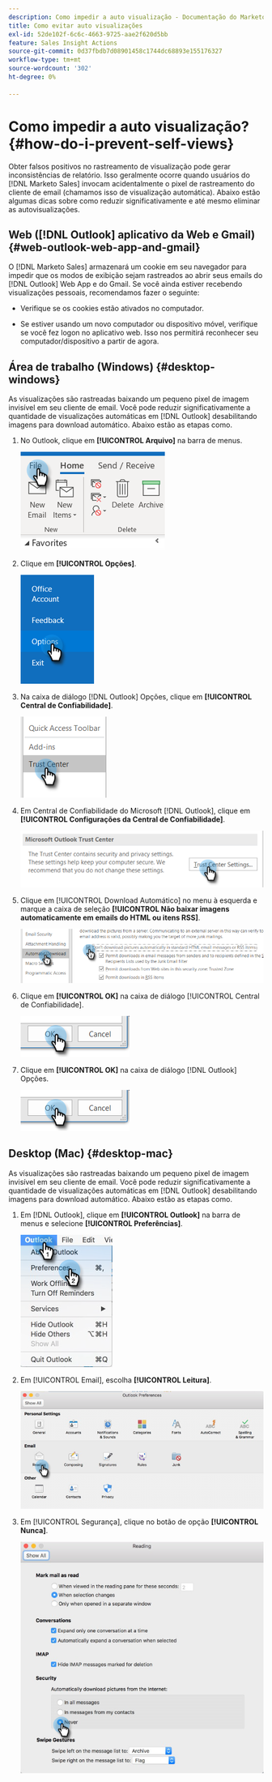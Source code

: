 ```yaml
---
description: Como impedir a auto visualização - Documentação do Marketo - Documentação do produto
title: Como evitar auto visualizações
exl-id: 52de102f-6c6c-4663-9725-aae2f620d5bb
feature: Sales Insight Actions
source-git-commit: 0d37fbdb7d08901458c1744dc68893e155176327
workflow-type: tm+mt
source-wordcount: '302'
ht-degree: 0%

---
```


# Como impedir a auto visualização? {#how-do-i-prevent-self-views}

Obter falsos positivos no rastreamento de visualização pode gerar inconsistências de relatório. Isso geralmente ocorre quando usuários do [!DNL Marketo Sales] invocam acidentalmente o pixel de rastreamento do cliente de email (chamamos isso de visualização automática). Abaixo estão algumas dicas sobre como reduzir significativamente e até mesmo eliminar as autovisualizações.

## Web ([!DNL Outlook] aplicativo da Web e Gmail) {#web-outlook-web-app-and-gmail}

O [!DNL Marketo Sales] armazenará um cookie em seu navegador para impedir que os modos de exibição sejam rastreados ao abrir seus emails do [!DNL Outlook] Web App e do Gmail. Se você ainda estiver recebendo visualizações pessoais, recomendamos fazer o seguinte:

* Verifique se os cookies estão ativados no computador.

* Se estiver usando um novo computador ou dispositivo móvel, verifique se você fez logon no aplicativo web. Isso nos permitirá reconhecer seu computador/dispositivo a partir de agora.

## Área de trabalho (Windows) {#desktop-windows}

As visualizações são rastreadas baixando um pequeno pixel de imagem invisível em seu cliente de email. Você pode reduzir significativamente a quantidade de visualizações automáticas em [!DNL Outlook] desabilitando imagens para download automático. Abaixo estão as etapas como.

1. No Outlook, clique em **[!UICONTROL Arquivo]** na barra de menus.

   ![](assets/how-do-i-prevent-self-views-1.png)

1. Clique em **[!UICONTROL Opções]**.

   ![](assets/how-do-i-prevent-self-views-2.png)

1. Na caixa de diálogo [!DNL Outlook] Opções, clique em **[!UICONTROL Central de Confiabilidade]**.

   ![](assets/how-do-i-prevent-self-views-3.png)

1. Em Central de Confiabilidade do Microsoft [!DNL Outlook], clique em **[!UICONTROL Configurações da Central de Confiabilidade]**.

   ![](assets/how-do-i-prevent-self-views-4.png)

1. Clique em [!UICONTROL Download Automático] no menu à esquerda e marque a caixa de seleção **[!UICONTROL Não baixar imagens automaticamente em emails do HTML ou itens RSS]**.

   ![](assets/how-do-i-prevent-self-views-5.png)

1. Clique em **[!UICONTROL OK]** na caixa de diálogo [!UICONTROL Central de Confiabilidade].

   ![](assets/how-do-i-prevent-self-views-6.png)

1. Clique em **[!UICONTROL OK]** na caixa de diálogo [!DNL Outlook] Opções.

   ![](assets/how-do-i-prevent-self-views-7.png)

## Desktop (Mac) {#desktop-mac}

As visualizações são rastreadas baixando um pequeno pixel de imagem invisível em seu cliente de email. Você pode reduzir significativamente a quantidade de visualizações automáticas em [!DNL Outlook] desabilitando imagens para download automático. Abaixo estão as etapas como.

1. Em [!DNL Outlook], clique em **[!UICONTROL Outlook]** na barra de menus e selecione **[!UICONTROL Preferências]**.

   ![](assets/how-do-i-prevent-self-views-8.png)

1. Em [!UICONTROL Email], escolha **[!UICONTROL Leitura]**.

   ![](assets/how-do-i-prevent-self-views-9.png)

1. Em [!UICONTROL Segurança], clique no botão de opção **[!UICONTROL Nunca]**.

   ![](assets/how-do-i-prevent-self-views-10.png)
